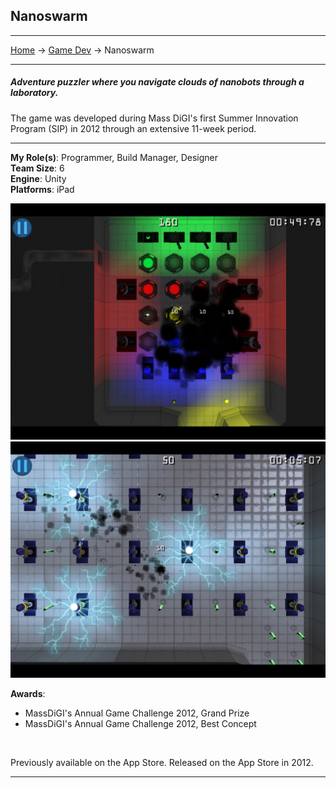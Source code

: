 ## Nanoswarm

---
[Home](/) -> [Game Dev](/game_dev) -> Nanoswarm

---
##### Adventure puzzler where you navigate clouds of nanobots through a laboratory.

The game was developed during Mass DiGI's first Summer Innovation Program (SIP) in 2012 through an extensive 11-week period.

---

**My Role(s)**: Programmer, Build Manager, Designer
<br>
**Team Size**: 6
<br>
**Engine**: Unity
<br>
**Platforms**: iPad
<br>

<img src="images/nanoswarm/1.jpg?raw=true"/>
<img src="images/nanoswarm/2.jpg?raw=true"/>

**Awards**:
<br>
- MassDiGI's Annual Game Challenge 2012, Grand Prize
- MassDiGI's Annual Game Challenge 2012, Best Concept
<br>

Previously available on the App Store.
Released on the App Store in 2012.

---

